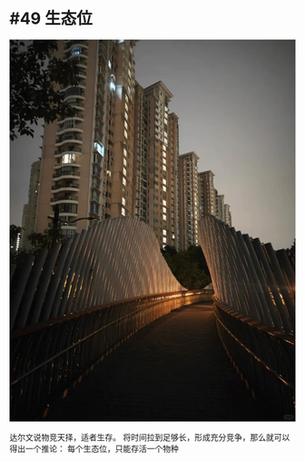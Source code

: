 # #49 生态位

 ![](img/b226d71a-0cb0-4643-a812-b693fe80819e.jpg)
 
达尔文说物竞天择，适者生存。
将时间拉到足够长，形成充分竞争，那么就可以得出一个推论：
每个生态位，只能存活一个物种
